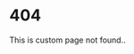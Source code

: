 <!--
title: Page not found
class: page-not-found
status: 404
-->

# 404

This is custom page not found..